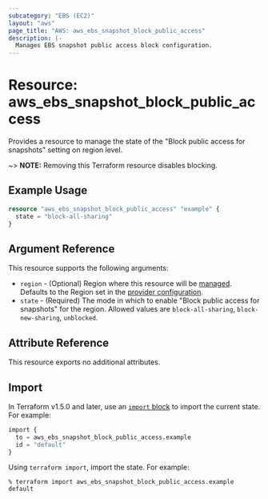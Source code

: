 ```yaml
---
subcategory: "EBS (EC2)"
layout: "aws"
page_title: "AWS: aws_ebs_snapshot_block_public_access"
description: |-
  Manages EBS snapshot public access block configuration.
---
```


# Resource: aws_ebs_snapshot_block_public_access

Provides a resource to manage the state of the "Block public access for snapshots" setting on region level.

~> **NOTE:** Removing this Terraform resource disables blocking.

## Example Usage

```terraform
resource "aws_ebs_snapshot_block_public_access" "example" {
  state = "block-all-sharing"
}
```

## Argument Reference

This resource supports the following arguments:

* `region` - (Optional) Region where this resource will be [managed](https://docs.aws.amazon.com/general/latest/gr/rande.html#regional-endpoints). Defaults to the Region set in the [provider configuration](https://registry.terraform.io/providers/hashicorp/aws/latest/docs#aws-configuration-reference).
* `state` - (Required) The mode in which to enable "Block public access for snapshots" for the region. Allowed values are `block-all-sharing`, `block-new-sharing`, `unblocked`.

## Attribute Reference

This resource exports no additional attributes.

## Import

In Terraform v1.5.0 and later, use an [`import` block](https://developer.hashicorp.com/terraform/language/import) to import the current state. For example:

```terraform
import {
  to = aws_ebs_snapshot_block_public_access.example
  id = "default"
}
```

Using `terraform import`, import the state. For example:

```console
% terraform import aws_ebs_snapshot_block_public_access.example default
```

